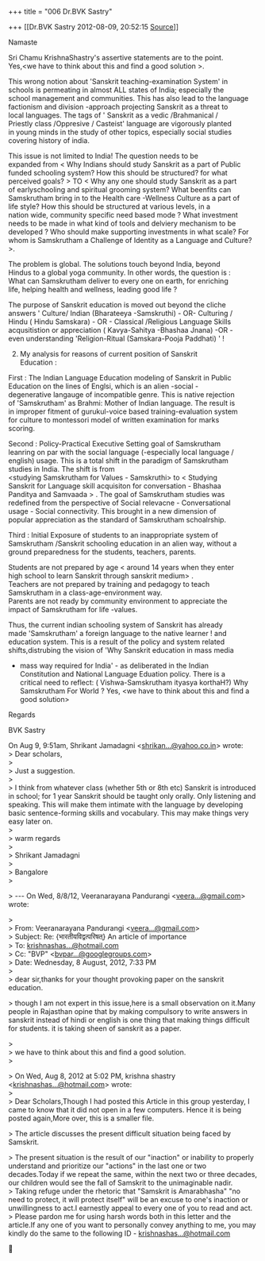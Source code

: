 +++
title = "006 Dr.BVK Sastry"

+++
[[Dr.BVK Sastry	2012-08-09, 20:52:15 [Source](https://groups.google.com/g/bvparishat/c/FrkUz5aiRXk)]]



Namaste  
  
Sri Chamu KrishnaShastry's assertive statements are to the point.  
Yes,\<we have to think about this and find a good solution \>.  
  
This wrong notion about 'Sanskrit teaching-examination System' in  
schools is permeating in almost ALL states of India; especially the  
school management and communities. This has also lead to the language  
factionism and division -approach projecting Sanskrit as a threat to  
local languages. The tags of ' Sanskrit as a vedic /Brahmanical /  
Priestly class /Oppresive / Casteist' language are vigorously planted  
in young minds in the study of other topics, especially social studies  
covering history of india.  
  
This issue is not limited to India! The question needs to be  
expanded from \< Why Indians should study Sanskrit as a part of Public  
funded schooling system? How this should be structured? for what  
perceived goals? \> TO \< Why any one should study Sanskrit as a part  
of earlyschooling and spiritual grooming system? What beenfits can  
Samskrutham bring in to the Health care -Wellness Culture as a part of  
life style? How this should be structured at various levels, in a  
nation wide, community specific need based mode ? What investment  
needs to be made in what kind of tools and delviery mechanism to be  
developed ? Who should make supporting investments in what scale? For  
whom is Samskrutham a Challenge of Identity as a Language and Culture?  
\>.  
  
The problem is global. The solutions touch beyond India, beyond  
Hindus to a global yoga community. In other words, the question is :  
What can Samskrutham deliver to every one on earth, for enriching  
life, helping health and wellness, leading good life ?  
  
The purpose of Sanskrit education is moved out beyond the cliche  
answers ' Culture/ Indian (Bharateeya -Samskruthi) - OR- Culturing /  
Hindu ( Hindu Samskara) - OR - Classical /Religious Language Skills  
acqusitistion or appreciation ( Kavya-Sahitya -Bhashaa Jnana) -OR -  
even understanding 'Religion-Ritual (Samskara-Pooja Paddhati) ' !  
  
2. My analysis for reasons of current position of Sanskrit  
Education :  
  
First : The Indian Language Education modeling of Sanskrit in Public  
Education on the lines of Englsi, which is an alien -social -  
degenerative langauge of incompatible genre. This is native rejection  
of 'Samskrutham' as Brahmi: Mother of Indian language. The result is  
in improper fitment of gurukul-voice based training-evaluation system  
for culture to montessori model of written examination for marks  
scoring.  
  
Second : Policy-Practical Executive Setting goal of Samskrutham  
leanring on par with the social language (-especially local language /  
english) usage. This is a total shift in the paradigm of Samskrutham  
studies in India. The shift is from  
\<studying Samskrutham for Values - Samskruthi> to \< Studying  
Sanskrit for Language skill acquisiton for conversation - Bhashaa  
Panditya and Samvaada \> . The goal of Samskrutham studies was  
redefined from the perspective of Social relevacne - Conversational  
usage - Social connectivity. This brought in a new dimension of  
popular appreciation as the standard of Samskrutham schoalrship.  
  
Third : Initial Exposure of students to an inappropriate system of  
Samskrutham /Sanskrit schooling education in an alien way, without a  
ground preparedness for the students, teachers, parents.  
  
Students are not prepared by age \< around 14 years when they enter  
high school to learn Sanskrit through sanskrit medium> .  
Teachers are not prepared by training and pedagogy to teach  
Samskrutham in a class-age-environment way.  
Parents are not ready by community environment to appreciate the  
impact of Samskrutham for life -values.  
  
Thus, the current indian schooling system of Sanskrit has already  
made 'Samskrutham' a foreign language to the native learner ! and  
education system. This is a result of the policy and system related  
shifts,distrubing the vision of 'Why Sanskrit education in mass media  
- mass way required for India' - as deliberated in the Indian  
Constitution and National Language Eduation policy. There is a  
critical need to reflect: ( Vishwa-Samskrutham ityasya korthaH?) Why  
Samskrutham For World ? Yes, \<we have to think about this and find a  
good solution>  
  
Regards  
  
BVK Sastry  

  
On Aug 9, 9:51am, Shrikant Jamadagni \<[shrikan...@yahoo.co.in]()\> wrote:  
\> Dear scholars,  
\>  
\> Just a suggestion.  
\>  
\> I think from whatever class (whether 5th or 8th etc) Sanskrit is introduced in school; for 1 year Sanskrit should be taught only orally. Only listening and speaking. This will make them intimate with the language by developing basic sentence-forming skills and vocabulary. This may make things very easy later on.  
\>  
\> warm regards  
\>  
\> Shrikant Jamadagni  
\>  
\> Bangalore  
\>  

\> --- On Wed, 8/8/12, Veeranarayana Pandurangi \<[veera...@gmail.com]()\> wrote:  

\>  
\> From: Veeranarayana Pandurangi \<[veera...@gmail.com]()\>  
\> Subject: Re: {भारतीयविद्वत्परिषत्} An article of importance  
\> To: [krishnashas...@hotmail.com]()  
\> Cc: "BVP" \<[bvpar...@googlegroups.com]()\>  
\> Date: Wednesday, 8 August, 2012, 7:33 PM  
\>  
\> dear sir,thanks for your thought provoking paper on the sanskrit education.  

\> though I am not expert in this issue,here is a small observation on it.Many people in Rajasthan opine that by making compulsory to write answers in sanskrit instead of hindi or english is one thing that making things difficult for students. it is taking sheen of sanskrit as a paper.  

\>  
\> we have to think about this and find a good solution.  
\>  

\> On Wed, Aug 8, 2012 at 5:02 PM, krishna shastry \<[krishnashas...@hotmail.com]()\> wrote:  
\>  
\> Dear Scholars,Though I had posted this Article in this group yesterday, I came to know that it did not open in a few computers. Hence it is being posted again,More over, this is a smaller file.  

\> The article discusses the present difficult situation being faced by Samskrit.  

\> The present situation is the result of our "inaction" or inability to properly understand and prioritize our "actions" in the last one or two decades.Today if we repeat the same, within the next two or three decades, our children would see the fall of Samskrit to the unimaginable nadir.  
\> Taking refuge under the rhetoric that "Samskrit is Amarabhasha" "no need to protect, it will protect itself" will be an excuse to one's inaction or unwillingness to act.I earnestly appeal to every one of you to read and act.  
\> Please pardon me for using harsh words both in this letter and the article.If any one of you want to personally convey anything to me, you may kindly do the same to the following ID - [krishnashas...@hotmail.com]()  



